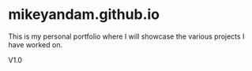 # mikeyandam.github.io
This is my personal portfolio where I will showcase the various projects I have worked on. 

V1.0